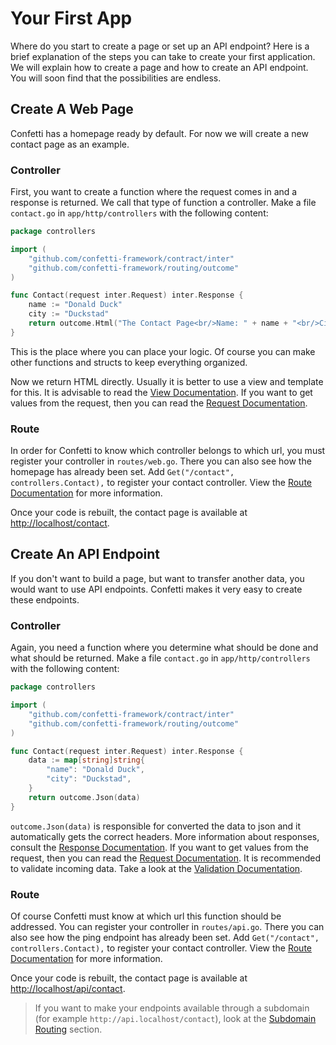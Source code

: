 # Your First App

Where do you start to create a page or set up an API endpoint? Here is a brief explanation of the steps you can take to create your first application. We will explain how to create a page and how to create an API endpoint. You will soon find that the possibilities are endless.

## Create A Web Page

Confetti has a homepage ready by default. For now we will create a new contact page as an example.

### Controller

First, you want to create a function where the request comes in and a response is returned. We call that type of function a controller. Make a file `contact.go` in `app/http/controllers` with the following content:

``` go
package controllers

import (
	"github.com/confetti-framework/contract/inter"
	"github.com/confetti-framework/routing/outcome"
)

func Contact(request inter.Request) inter.Response {
	name := "Donald Duck"
	city := "Duckstad"
	return outcome.Html("The Contact Page<br/>Name: " + name + "<br/>City: " + city)
}
```
This is the place where you can place your logic. Of course you can make other functions and structs to keep everything organized.

Now we return HTML directly. Usually it is better to use a view and template for this. It is advisable to read the [View Documentation](../the-basics/views). If you want to get values from the request, then you can read the [Request Documentation](../the-basics/requests).

### Route

In order for Confetti to know which controller belongs to which url, you must register your controller in `routes/web.go`. There you can also see how the homepage has already been set. Add `Get("/contact", controllers.Contact),` to register your contact controller. View the [Route Documentation](../the-basics/routing) for more information.

Once your code is rebuilt, the contact page is available at [http://localhost/contact](http://localhost/contact).

## Create An API Endpoint

If you don't want to build a page, but want to transfer another data, you would want to use API endpoints. Confetti makes it very easy to create these endpoints.

### Controller

Again, you need a function where you determine what should be done and what should be returned. Make a file `contact.go` in `app/http/controllers` with the following content:

``` go
package controllers

import (
	"github.com/confetti-framework/contract/inter"
	"github.com/confetti-framework/routing/outcome"
)

func Contact(request inter.Request) inter.Response {
	data := map[string]string{
		"name": "Donald Duck",
		"city": "Duckstad",
	}
	return outcome.Json(data)
}

```

`outcome.Json(data)` is responsible for converted the data to json and it automatically gets the correct headers. More information about responses, consult the [Response Documentation](../the-basics/responses). If you want to get values from the request, then you can read the [Request Documentation](../the-basics/requests). It is recommended to validate incoming data. Take a look at the [Validation Documentation](../the-basics/validation).

### Route

Of course Confetti must know at which url this function should be addressed. You can register your controller in `routes/api.go`. There you can also see how the ping endpoint has already been set. Add `Get("/contact", controllers.Contact),` to register your contact controller. View the [Route Documentation](../the-basics/routing) for more information.

Once your code is rebuilt, the contact page is available at [http://localhost/api/contact](http://localhost/api/contact).

> If you want to make your endpoints available through a subdomain (for example `http://api.localhost/contact`), look at the [Subdomain Routing](../the-basics/routing.html#subdomain-routing) section.

